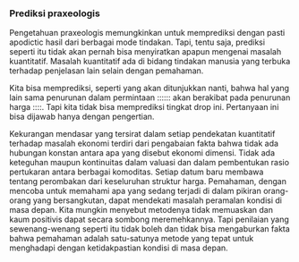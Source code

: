 ### Prediksi praxeologis

Pengetahuan praxeologis memungkinkan untuk memprediksi dengan pasti apodictic hasil dari berbagai mode tindakan. Tapi, tentu saja, prediksi seperti itu tidak akan pernah bisa menyiratkan apapun mengenai masalah kuantitatif. Masalah kuantitatif ada di bidang tindakan manusia yang terbuka terhadap penjelasan lain selain dengan pemahaman.

Kita bisa memprediksi, seperti yang akan ditunjukkan nanti, bahwa hal yang lain sama penurunan dalam permintaan :::::: akan berakibat pada penurunan harga ::::. Tapi kita tidak bisa memprediksi tingkat drop ini. Pertanyaan ini bisa dijawab hanya dengan pengertian.

Kekurangan mendasar yang tersirat dalam setiap pendekatan kuantitatif terhadap masalah ekonomi terdiri dari pengabaian fakta bahwa tidak ada hubungan konstan antara apa yang disebut ekonomi dimensi. Tidak ada keteguhan maupun kontinuitas dalam valuasi dan dalam pembentukan rasio pertukaran antara berbagai komoditas. Setiap datum baru membawa tentang perombakan dari keseluruhan struktur harga. Pemahaman, dengan mencoba untuk memahami apa yang sedang terjadi di dalam pikiran orang-orang yang bersangkutan, dapat mendekati masalah peramalan kondisi di masa depan. Kita mungkin menyebut metodenya tidak memuaskan dan kaum positivis dapat secara sombong meremehkannya. Tapi penilaian yang sewenang-wenang seperti itu tidak boleh dan tidak bisa mengaburkan fakta bahwa pemahaman adalah satu-satunya metode yang tepat untuk menghadapi dengan ketidakpastian kondisi di masa depan.
